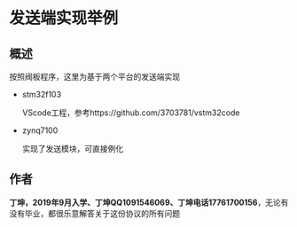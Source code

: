 # 发送端实现举例

## 概述

按照阀板程序，这里为基于两个平台的发送端实现

- stm32f103

  VScode工程，参考https://github.com/3703781/vstm32code

- zynq7100

  实现了发送模块，可直接例化

##  作者

**丁坤，2019年9月入学、丁坤QQ1091546069、丁坤电话17761700156**，无论有没有毕业，都很乐意解答关于这份协议的所有问题

